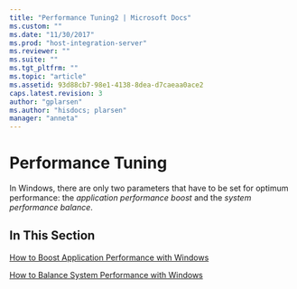 ```yaml
---
title: "Performance Tuning2 | Microsoft Docs"
ms.custom: ""
ms.date: "11/30/2017"
ms.prod: "host-integration-server"
ms.reviewer: ""
ms.suite: ""
ms.tgt_pltfrm: ""
ms.topic: "article"
ms.assetid: 93d88cb7-98e1-4138-8dea-d7caeaa0ace2
caps.latest.revision: 3
author: "gplarsen"
ms.author: "hisdocs; plarsen"
manager: "anneta"
---
```

# Performance Tuning
In Windows, there are only two parameters that have to be set for optimum performance: the *application performance boost* and the *system performance balance*.  
  
## In This Section  
 [How to Boost Application Performance with Windows](../core/how-to-boost-application-performance-with-windows1.md)  
  
 [How to Balance System Performance with Windows](../core/how-to-balance-system-performance-with-windows2.md)
